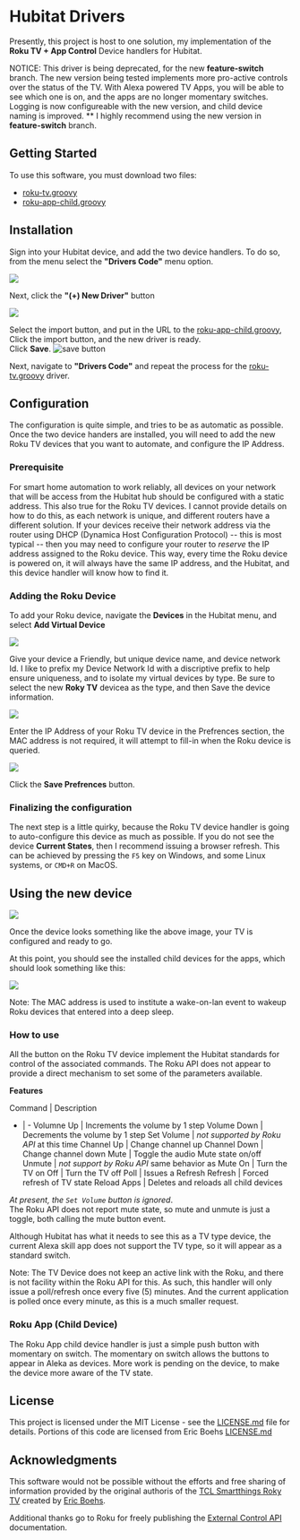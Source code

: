 # Hubitat Drivers

Presently, this project is host to one solution, my implementation of the **Roku TV + App Control** Device handlers for Hubitat.

NOTICE: This driver is being deprecated, for the new **feature-switch** branch.  The new version being tested implements more pro-active controls over the status of the TV.  With Alexa powered TV Apps, you will be able to see which one is on, and the apps are no longer momentary switches.  Logging is now configureable with the new version, and child device naming is improved.  ** I highly recommend using the new version in **feature-switch** branch.

## Getting Started

To use this software, you must download two files:
 - [roku-tv.groovy](devices/roku-tv.groovy)
 - [roku-app-child.groovy](devices/roku-app-child.groovy)

## Installation
Sign into your Hubitat device, and add the two device handlers.  To do so, from the menu select the **"Drivers Code"** menu option.

![](images/HubitatMenuDriversCode.png)

Next, click the **"(+) New Driver"** button

![](images/NewDriverButton.png)

Select the import button, and put in the URL to the [roku-app-child.groovy](devices/roku-app-child.groovy), Click the import button, and the new driver is ready.  
Click **Save**. 
![save button](images/NewDriverExample.png)

Next, navigate to **"Drivers Code"**
and repeat the process for the [roku-tv.groovy](/devices/roku-tv.groovy) driver.

## Configuration

The configuration is quite simple, and tries to be as automatic as possible.  Once the two device handers are installed, you will need to add the new Roku TV devices that you want to automate, and configure the IP Address.

### Prerequisite
For smart home automation to work reliably, all devices on your network that will be access from the Hubitat hub should be configured with a static address.  This also true for the Roku TV devices.  I cannot provide details on how to do this, as each network is unique, and different routers have a different solution.  If your devices receive their network address via the router using DHCP (Dynamica Host Configuration Protocol) -- this is most typical -- then you may need to configure your router to *reserve* the IP address assigned to the Roku device.  This way, every time the Roku device is powered on, it will always have the same IP address, and the Hubitat, and this device handler will know how to find it.

### Adding the Roku Device
To add your Roku device, navigate the **Devices** in the Hubitat menu, and select **Add Virtual Device**

![](images/AddVirtualDeviceButton.png)

Give your device a Friendly, but unique device name, and device network Id.
I like to prefix my Device Network Id with a discriptive prefix to help ensure uniqueness, and to isolate my virtual devices by type. Be sure to select the new **Roky TV** devicea as the type, and then Save the device information.

![](images/RokuTVDeviceInfo.png)

Enter the IP Address of your Roku TV device in the Prefrences section, the MAC address is not required, it will attempt to fill-in when the Roku device is queried.

![](images/RokuTVPreferences.png)

Click the **Save Prefrences** button.  

### Finalizing the configuration

The next step is a little quirky, because the Roku TV device handler is going to auto-configure this device as much as possible.  If you do not see the device **Current States**, then I recommend issuing a browser refresh. This can be achieved by pressing the `F5` key on Windows, and some Linux systems, or `CMD+R` on MacOS.

## Using the new device

![](images/RokuTVCurrentState.png)

Once the device looks something like the above image, your TV is configured and ready to go.

At this point, you should see the installed child devices for the apps, which should look something like this:

![](images/InstalledAppsList.png)

Note:  The MAC address is used to institute a wake-on-lan event to wakeup Roku devices that entered into a deep sleep.

### How to use

All the button on the Roku TV device implement the Hubitat standards for control of the associated commands.  The Roku API does not appear to provide a direct mechanism to set some of the parameters available.  

**Features** 

Command | Description
- | -
Volumne Up | Increments the volume by 1 step
Volume Down | Decrements the volume by 1 step
Set Volume | _not supported by Roku API_ at this time
Channel Up | Change channel up
Channel Down | Change channel down
Mute | Toggle the audio Mute state on/off
Unmute | _not support by Roku API_ same behavior as Mute
On | Turn the TV on
Off | Turn the TV off
Poll | Issues a Refresh
Refresh | Forced refresh of TV state
Reload Apps | Deletes and reloads all child devices

_At present, the `Set Volume` button is ignored_.  
The Roku API does not report mute state, so mute and unmute is just a toggle, both calling the mute button event.

Although Hubitat has what it needs to see this as a TV type device, the current Alexa skill app does not support the TV type, so it will appear as a standard switch.

Note: The TV Device does not keep an active link with the Roku, and there is not facility within the Roku API for this.  As such, this handler will only issue a poll/refresh once every five (5) minutes.  And the current application is polled once every minute, as this is a much smaller request.

### Roku App (Child Device)

The Roku App child device handler is just a simple push button with momentary on switch.  The momentary on switch allows the buttons to appear in Aleka as devices.  More work is pending on the device, to make the device more aware of the TV state.

## License

This project is licensed under the MIT License - see the [LICENSE.md](LICENSE.md) file for details.  Portions of this code are licensed from Eric Boehs [LICENSE.md](https://raw.githubusercontent.com/ericboehs/smartthings-roku-tv/master/LICENSE)

## Acknowledgments
This software would not be possible without the efforts and free sharing of information provided by the original authoris of the [TCL Smartthings Roky TV](https://github.com/ericboehs/smartthings-roku-tv) created by [Eric Boehs](https://github.com/ericboehs).

Additional thanks go to Roku for freely publishing the [External Control API](https://sdkdocs.roku.com/display/sdkdoc/External+Control+API) documentation.
